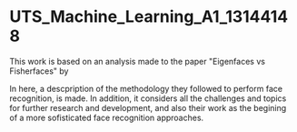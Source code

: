 # UTS_Machine_Learning_A1_13144148

This work is based on an analysis made to the paper "Eigenfaces vs Fisherfaces" by 

In here, a descpription of the methodology they followed to perform face recognition, is made. In addition, it considers all the challenges 
and topics for further research and development, and also their work as the begining of a more sofisticated face recognition approaches. 

